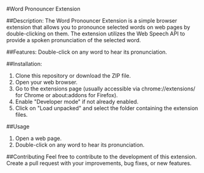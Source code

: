 #Word Pronouncer Extension

##Description:
The Word Pronouncer Extension is a simple browser extension that allows you to pronounce selected words on web pages by double-clicking on them. The extension utilizes the Web Speech API to provide a spoken pronunciation of the selected word.

##Features:
Double-click on any word to hear its pronunciation.

##Installation:
1) Clone this repository or download the ZIP file.
2) Open your web browser.
3) Go to the extensions page (usually accessible via chrome://extensions/ for Chrome or about:addons for Firefox).
4) Enable "Developer mode" if not already enabled.
5) Click on "Load unpacked" and select the folder containing the extension files.

##Usage
1) Open a web page.
2) Double-click on any word to hear its pronunciation.

##Contributing
Feel free to contribute to the development of this extension. Create a pull request with your improvements, bug fixes, or new features.
